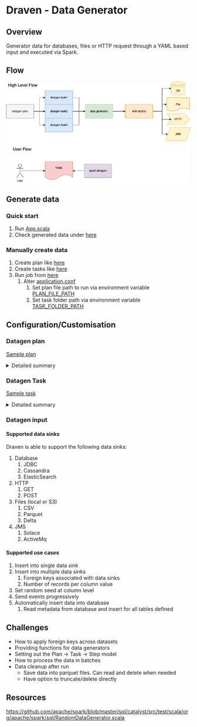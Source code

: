 # Draven - Data Generator

## Overview

Generator data for databases, files or HTTP request through a YAML based input and executed via Spark.

## Flow

![draven high level design](design/draven-design.png "High level design")

## Generate data
### Quick start
1. Run [App.scala](app/src/main/scala/com/github/pflooky/datagen/App.scala)
2. Check generated data under [here](app/src/test/resources/csv/transactions)

### Manually create data
1. Create plan like [here](app/src/main/resources/plan/customer-create-plan.yaml)
2. Create tasks like [here](app/src/main/resources/task/postgres/postgres-customer-task.yaml)
3. Run job from [here](app/src/main/scala/com/github/pflooky/datagen/App.scala)
   1. Alter [application.conf](app/src/main/resources/application.conf)
      1. Set plan file path to run via environment variable [PLAN_FILE_PATH](app/src/main/resources/application.conf)
      2. Set task folder path via environment variable [TASK_FOLDER_PATH](app/src/main/resources/application.conf)

## Configuration/Customisation
### Datagen plan

[Sample plan](app/src/main/resources/plan/customer-create-plan.yaml)

<details><summary>Detailed summary</summary><br>

```yaml
name: "customer_create_plan"
description: "Create customers in JDBC and Cassandra"
tasks:
  #list of tasks to execute
  - name: "jdbc_customer_accounts_table_create"
    #Name of the data source with configuration as defined in application.conf
    sinkName: "postgres"
  - name: "parquet_transaction_file"
    sinkName: "parquet"
  - name: "cassandra_customer_status_table_create"
    sinkName: "cassandra"
    #Can disable tasks
    enabled: false
  - name: "cassandra_customer_transactions_table_create"
    sinkName: "cassandra"
    enabled: false

sinkOptions:
  #Define a static seed if you want consistent data produced
  seed: "1"
  #Define any foreign keys that should match across data tasks
  foreignKeys:
    #The foreign key name with naming convention [sinkName].[schema].[column name]
    "postgres.accounts.account_number":
      #List of columns to match with same naming convention
      - "parquet.transactions.account_id"
```

</details>

### Datagen Task

[Sample task](app/src/main/resources/task/postgres/postgres-transaction-task.yaml)

<details><summary>Detailed summary</summary><br>

Simple sample

```yaml
name: "jdbc_customer_accounts_table_create"
steps:
  #Define one or more steps within a task
  - name: "accounts"
    type: "postgres"
    count:
      #Number of records to generate
      total: 10
    #Define any Spark options to pass when pushing data
    options:
      dbtable: "account.accounts"
    schema:
      #How to discover the schema: only supports manual for now
      type: "manual"
      fields:
        - name: "account_number"
          #Data type of column: string, int, double, date
          type: "string"
          generator:
            #Type of data generator: regex, random, oneOf
            type: "regex"
            #Options to set per type of generator
            options:
              regex: "ACC1[0-9]{5,10}"
              seed: 1 #Can set the random seed at column level
        - name: "account_status"
          type: "string"
          generator:
            type: "oneOf"
            options:
              #List of potential values
              oneOf:
                - "open"
                - "closed"
        - name: "open_date"
          type: "date"
          generator:
            type: "random"
            #`options` is optional, will revert to defaults if not defined
            options:
              minValue: "2020-01-01" #Default: now() - 5 days
              maxValue: "2022-12-31" #Default: now()
        - name: "created_by"
          type: "string"
          generator:
            type: "random"
            options:
              minLength: 10  #Default: 1
              maxLength: 100 #Default: 20
        - name: "customer_id"
          type: "int"
          generator:
            type: "random"
            options:
              minValue: 0    #Default: 0
              maxValue: 100  #Default: 1
```

With multiple records per foreign key

```yaml
name: "parquet_transaction_file"
steps:
  - name: "transactions"
    type: "parquet"
    options:
      path: "/tmp/sample/parquet/transactions"
    count:
      #Number of records per column to generate
      perColumn:
        #Can be based on multiple columns
        columnNames:
          - "account_id"
        #Can define simple count of records
        count: 10
        #Or define generator for number of records (has to be int generator)
        generator:
          type: "random"
          options:
            minValue: 1
            maxValue: 10
...
```

</details>

### Datagen input

#### Supported data sinks

Draven is able to support the following data sinks:

1. Database
   1. JDBC
   2. Cassandra
   3. ElasticSearch
2. HTTP
   1. GET
   2. POST
3. Files (local or S3)
   1. CSV
   2. Parquet
   3. Delta
4. JMS
   1. Solace
   2. ActiveMq

#### Supported use cases

1. Insert into single data sink
2. Insert into multiple data sinks
   1. Foreign keys associated with data sinks
   2. Number of records per column value
3. Set random seed at column level
4. Send events progressively
5. Automatically insert data into database
   1. Read metadata from database and insert for all tables defined

## Challenges

- How to apply foreign keys across datasets
- Providing functions for data generators
- Setting out the Plan -> Task -> Step model
- How to process the data in batches
- Data cleanup after run
  - Save data into parquet files. Can read and delete when needed
  - Have option to truncate/delete directly

## Resources

https://github.com/apache/spark/blob/master/sql/catalyst/src/test/scala/org/apache/spark/sql/RandomDataGenerator.scala
